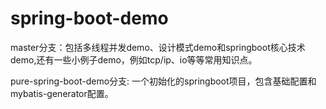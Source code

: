 # spring-boot-demo
master分支：包括多线程并发demo、设计模式demo和springboot核心技术demo,还有一些小例子demo，例如tcp/ip、io等等常用知识点。

pure-spring-boot-demo分支: 一个初始化的springboot项目，包含基础配置和mybatis-generator配置。